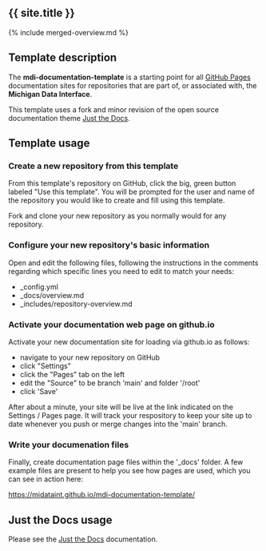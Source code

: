 <!--- README.md is always the 1st page loaded by GitHub Pages on github.io  --->
<!--- do not change any lines in this file --->
## {{ site.title }}
{% include merged-overview.md %}

<div style="display: {% if site %} none {% else %} block {% endif %};">
  
## Template description

The **mdi-documentation-template** is a starting point for all 
[GitHub Pages](https://docs.github.com/en/pages/getting-started-with-github-pages/about-github-pages)
documentation sites for repositories that are part of, or associated with, 
the **Michigan Data Interface**.

This template uses a fork and minor revision of the open source documentation 
theme [Just the Docs](https://pmarsceill.github.io/just-the-docs/).

## Template usage

### Create a new repository from this template

From this template's repository on GitHub, click the big, green button 
labeled "Use this template". You will be prompted for the user and name
of the repository you would like to create and fill using this template.

Fork and clone your new repository as you normally would for any repository.

### Configure your new repository's basic information

Open and edit the following files, following the instructions in the comments
regarding which specific lines you need to edit to match your needs:

- _config.yml
- _docs/overview.md
- _includes/repository-overview.md
  
### Activate your documentation web page on github.io
  
Activate your new documentation site for loading via github.io as follows:

- navigate to your new repository on GitHub
- click "Settings"
- click the "Pages" tab on the left
- edit the "Source" to be branch 'main' and folder '/root'
- click 'Save'
  
After about a minute, your site will be live at the link indicated on the
Settings / Pages page.  It will track your respository to keep your site up
to date whenever you push or merge changes into the 'main' branch.
  
### Write your documenation files

Finally, create documentation page files within the '_docs' folder.
A few example files are present to help you see how pages are used,
which you can see in action here:

https://midataint.github.io/mdi-documentation-template/

## Just the Docs usage

Please see the 
[Just the Docs](https://pmarsceill.github.io/just-the-docs/) 
documentation.

</div>
